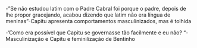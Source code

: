 
-”Se não estudou latim com o Padre Cabral foi porque o padre, depois de lhe propor gracejando, acabou dizendo que latim não era língua de meninas”-Capitu apresenta comportamentos masculinizados, mas é tolhida

-’Como era possível que Capitu se governasse tão facilmente e eu não? “- Masculinização e Capitu e feminilização de Bentinho